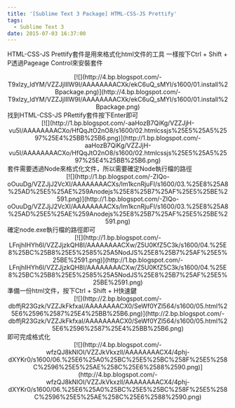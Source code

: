 ```yaml
---
title: '[Sublime Text 3 Package] HTML-CSS-JS Prettify'
tags:
  - Sublime Text 3
date: 2015-07-03 16:37:00
---
```


HTML-CSS-JS Prettify套件是用來格式化html文件的工具
一樣按下Ctrl + Shift&nbsp;+ P透過Pageage Control來安裝套件
<div class="separator" style="clear: both; text-align: center;">[![](http://4.bp.blogspot.com/-T9xlzy_ldYM/VZZJjIIlW9I/AAAAAAAACXk/ekC6uQ_sMYI/s1600/01.install%2Bpackage.png)](http://4.bp.blogspot.com/-T9xlzy_ldYM/VZZJjIIlW9I/AAAAAAAACXk/ekC6uQ_sMYI/s1600/01.install%2Bpackage.png)</div>
找到HTML-CSS-JS PRettify套件按下Enter即可
<div class="separator" style="clear: both; text-align: center;">[![](http://1.bp.blogspot.com/-aaHozB7QiKg/VZZJjH-vu5I/AAAAAAAACXo/HfQqJtO2nO8/s1600/02.htmlcssjs%25E5%25A5%2597%25E4%25BB%25B6.png)](http://1.bp.blogspot.com/-aaHozB7QiKg/VZZJjH-vu5I/AAAAAAAACXo/HfQqJtO2nO8/s1600/02.htmlcssjs%25E5%25A5%2597%25E4%25BB%25B6.png)</div>
套件需要透過Node來格式化文件，所以需要確定Node執行檔的路徑
<div class="separator" style="clear: both; text-align: center;">[![](http://1.bp.blogspot.com/-ZIQo-oOuuDg/VZZJjJ2VcXI/AAAAAAAACXs/lm1kcnRjuFI/s1600/03.%25E8%25A8%25AD%25E5%25AE%259Anodejs%25E8%25B7%25AF%25E5%25BE%2591.png)](http://1.bp.blogspot.com/-ZIQo-oOuuDg/VZZJjJ2VcXI/AAAAAAAACXs/lm1kcnRjuFI/s1600/03.%25E8%25A8%25AD%25E5%25AE%259Anodejs%25E8%25B7%25AF%25E5%25BE%2591.png)</div>
確定node.exe執行檔的路徑即可
<div class="separator" style="clear: both; text-align: center;">[![](http://1.bp.blogspot.com/-LFnjhIHYh6I/VZZJjzkQH8I/AAAAAAAACXw/Z5U0KfZ5C3k/s1600/04.%25E8%25BC%25B8%25E5%2585%25A5NodJS%25E8%25B7%25AF%25E5%25BE%2591.png)](http://1.bp.blogspot.com/-LFnjhIHYh6I/VZZJjzkQH8I/AAAAAAAACXw/Z5U0KfZ5C3k/s1600/04.%25E8%25BC%25B8%25E5%2585%25A5NodJS%25E8%25B7%25AF%25E5%25BE%2591.png)</div>
準備一份html文件，按下Ctrl&nbsp;+ Shift&nbsp;+ H快速鍵
<div class="separator" style="clear: both; text-align: center;">[![](http://2.bp.blogspot.com/-dbffjR23Gzk/VZZJkFkfxaI/AAAAAAAACX0/SeWf0YZl564/s1600/05.html%25E6%2596%2587%25E4%25BB%25B6.png)](http://2.bp.blogspot.com/-dbffjR23Gzk/VZZJkFkfxaI/AAAAAAAACX0/SeWf0YZl564/s1600/05.html%25E6%2596%2587%25E4%25BB%25B6.png)</div>
即可完成格式化
<div class="separator" style="clear: both; text-align: center;">[![](http://4.bp.blogspot.com/-wfzQJ8kNlOI/VZZJkVkxzlI/AAAAAAAACX4/4phj-dXYKr0/s1600/06.%25E6%25A0%25BC%25E5%25BC%258F%25E5%258C%2596%25E5%25AE%258C%25E6%2588%2590.png)](http://4.bp.blogspot.com/-wfzQJ8kNlOI/VZZJkVkxzlI/AAAAAAAACX4/4phj-dXYKr0/s1600/06.%25E6%25A0%25BC%25E5%25BC%258F%25E5%258C%2596%25E5%25AE%258C%25E6%2588%2590.png)</div>